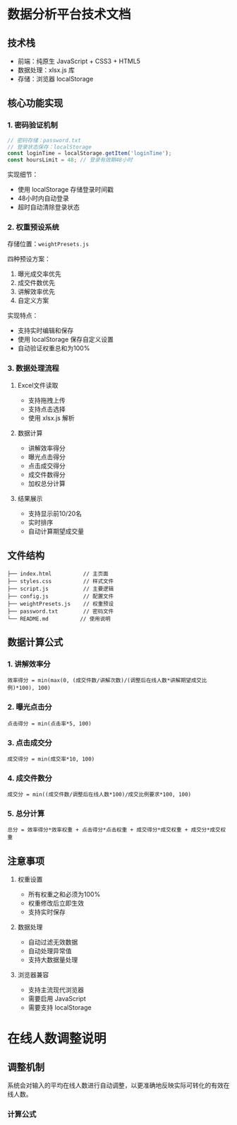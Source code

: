 # 数据分析平台技术文档

## 技术栈
- 前端：纯原生 JavaScript + CSS3 + HTML5
- 数据处理：xlsx.js 库
- 存储：浏览器 localStorage

## 核心功能实现

### 1. 密码验证机制
```javascript
// 密码存储：password.txt
// 登录状态保存：localStorage
const loginTime = localStorage.getItem('loginTime');
const hoursLimit = 48; // 登录有效期48小时
```

实现细节：
- 使用 localStorage 存储登录时间戳
- 48小时内自动登录
- 超时自动清除登录状态

### 2. 权重预设系统
存储位置：`weightPresets.js`

四种预设方案：
1. 曝光成交率优先
2. 成交件数优先
3. 讲解效率优先
4. 自定义方案

实现特点：
- 支持实时编辑和保存
- 使用 localStorage 保存自定义设置
- 自动验证权重总和为100%

### 3. 数据处理流程
1. Excel文件读取
   - 支持拖拽上传
   - 支持点击选择
   - 使用 xlsx.js 解析

2. 数据计算
   - 讲解效率得分
   - 曝光点击得分
   - 点击成交得分
   - 成交件数得分
   - 加权总分计算

3. 结果展示
   - 支持显示前10/20名
   - 实时排序
   - 自动计算期望成交量

## 文件结构
```
├── index.html          // 主页面
├── styles.css          // 样式文件
├── script.js           // 主要逻辑
├── config.js           // 配置文件
├── weightPresets.js    // 权重预设
├── password.txt        // 密码文件
└── README.md          // 使用说明
```

## 数据计算公式

### 1. 讲解效率分
```
效率得分 = min(max(0, (成交件数/讲解次数)/(调整后在线人数*讲解期望成交比例)*100), 100)
```

### 2. 曝光点击分
```
点击得分 = min(点击率*5, 100)
```

### 3. 点击成交分
```
成交得分 = min(成交率*10, 100)
```

### 4. 成交件数分
```
成交分 = min((成交件数/调整后在线人数*100)/成交比例要求*100, 100)
```

### 5. 总分计算
```
总分 = 效率得分*效率权重 + 点击得分*点击权重 + 成交得分*成交权重 + 成交分*成交权重
```

## 注意事项
1. 权重设置
   - 所有权重之和必须为100%
   - 权重修改后立即生效
   - 支持实时保存

2. 数据处理
   - 自动过滤无效数据
   - 自动处理异常值
   - 支持大数据量处理

3. 浏览器兼容
   - 支持主流现代浏览器
   - 需要启用 JavaScript
   - 需要支持 localStorage 

# 在线人数调整说明

## 调整机制

系统会对输入的平均在线人数进行自动调整，以更准确地反映实际可转化的有效在线人数。

### 计算公式 